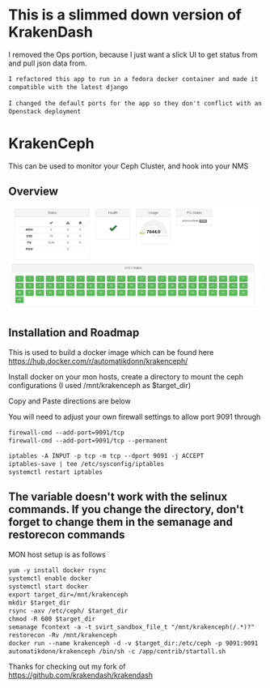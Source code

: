 # This is a slimmed down version of KrakenDash
 I removed the Ops portion, because I just want a slick UI to get status from and pull json data from.

    I refactored this app to run in a fedora docker container and made it compatible with the latest django
   
    I changed the default ports for the app so they don't conflict with an Openstack deployment 

# KrakenCeph 
This can be used to monitor your Ceph Cluster, and hook into your NMS

## Overview

![Status dashboard](https://raw.githubusercontent.com/donnydavis/krakendash/master/screenshots/status.png "Status") 



## Installation and Roadmap


This is used to build a docker image which can be found here https://hub.docker.com/r/automatikdonn/krakenceph/

Install docker on your mon hosts, create a directory to mount the ceph configurations (I used /mnt/krakenceph as $target_dir) 

Copy and Paste directions are below

You will need to adjust your own firewall settings to allow port 9091 through
```
firewall-cmd --add-port=9091/tcp
firewall-cmd --add-port=9091/tcp --permanent
```
```
iptables -A INPUT -p tcp -m tcp --dport 9091 -j ACCEPT
iptables-save | tee /etc/sysconfig/iptables
systemctl restart iptables
```
## The variable doesn't work with the selinux commands. If you change the directory, don't forget to change them in the semanage and restorecon commands


MON host setup is as follows
```
yum -y install docker rsync
systemctl enable docker
systemctl start docker
export target_dir=/mnt/krakenceph
mkdir $target_dir
rsync -axv /etc/ceph/ $target_dir
chmod -R 600 $target_dir
semanage fcontext -a -t svirt_sandbox_file_t "/mnt/krakenceph(/.*)?"
restorecon -Rv /mnt/krakenceph
docker run --name krakenceph -d -v $target_dir:/etc/ceph -p 9091:9091 automatikdonn/krakenceph /bin/sh -c /app/contrib/startall.sh
```
Thanks for checking out my fork of https://github.com/krakendash/krakendash

